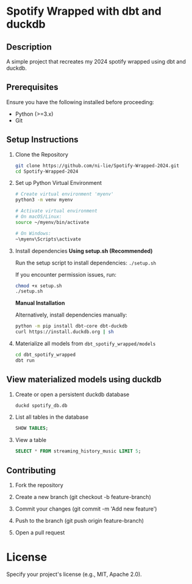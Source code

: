 # Spotify Wrapped with dbt and duckdb

## Description
A simple project that recreates my 2024 spotify wrapped using dbt and duckdb.

## Prerequisites
Ensure you have the following installed before proceeding:
- Python (>=3.x)
- Git

## Setup Instructions
1. Clone the Repository
    ```bash
    git clone https://github.com/ni-lie/Spotify-Wrapped-2024.git
    cd Spotify-Wrapped-2024
    ```

2. Set up Python Virtual Environment
    ```bash
    # Create virtual environment 'myenv'
    python3 -m venv myenv

    # Activate virtual environment
    # On macOS/Linux:
    source ~/myenv/bin/activate

    # On Windows:
    ~\myenv\Scripts\activate
    ```

3. Install dependencies
    **Using setup.sh (Recommended)**

    Run the setup script to install dependencies:
    `./setup.sh`

    If you encounter permission issues, run:
    ```bash
    chmod +x setup.sh
    ./setup.sh
    ```

    **Manual Installation**

    Alternatively, install dependencies manually:
    ```bash
    python -m pip install dbt-core dbt-duckdb
    curl https://install.duckdb.org | sh
    ```
4. Materialize all models from `dbt_spotify_wrapped/models`
    ```bash
    cd dbt_spotify_wrapped
    dbt run
    ```
## View materialized models using duckdb
1. Create or open a persistent duckdb database
    ```bash
    duckd spotify_db.db
    ```
2. List all tables in the database
    ```sql
    SHOW TABLES;
    ```
3. View a table
    ```sql
    SELECT * FROM streaming_history_music LIMIT 5;
    ```

## Contributing

1. Fork the repository

2. Create a new branch (git checkout -b feature-branch)

3. Commit your changes (git commit -m 'Add new feature')

4. Push to the branch (git push origin feature-branch)

5. Open a pull request

# License
Specify your project's license (e.g., MIT, Apache 2.0).